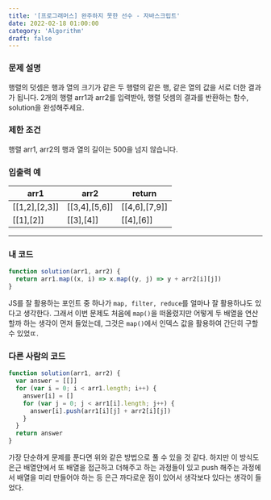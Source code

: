 ```yaml
---
title: '[프로그래머스] 완주하지 못한 선수 - 자바스크립트'
date: 2022-02-18 01:00:00
category: 'Algorithm'
draft: false
---
```


### 문제 설명

행렬의 덧셈은 행과 열의 크기가 같은 두 행렬의 같은 행, 같은 열의 값을 서로 더한 결과가 됩니다. 2개의 행렬 arr1과 arr2를 입력받아, 행렬 덧셈의 결과를 반환하는 함수, solution을 완성해주세요.

### 제한 조건

행렬 arr1, arr2의 행과 열의 길이는 500을 넘지 않습니다.

### 입출력 예

| arr1          | arr2          | return        |
| ------------- | ------------- | ------------- |
| [[1,2],[2,3]] | [[3,4],[5,6]] | [[4,6],[7,9]] |
| [[1],[2]]     | [[3],[4]]     | [[4],[6]]     |

---

### 내 코드

```javascript
function solution(arr1, arr2) {
  return arr1.map((x, i) => x.map((y, j) => y + arr2[i][j])
}
```

JS를 잘 활용하는 포인트 중 하나가 `map, filter, reduce`를 얼마나 잘 활용하냐도 있다고 생각한다. 그래서 이번 문제도 처음에 `map()`을 떠올렸지만 어떻게 두 배열을 연산할까 하는 생각이 먼저 들었는데, 그것은 `map()`에서 인덱스 값을 활용하여 간단히 구할 수 있었ㄸ.

### 다른 사람의 코드

```javascript
function solution(arr1, arr2) {
  var answer = [[]]
  for (var i = 0; i < arr1.length; i++) {
    answer[i] = []
    for (var j = 0; j < arr1[i].length; j++) {
      answer[i].push(arr1[i][j] + arr2[i][j])
    }
  }
  return answer
}
```

가장 단순하게 문제를 푼다면 위와 같은 방법으로 풀 수 있을 것 같다. 하지만 이 방식도 은근 배열안에서 또 배열을 접근하고 더해주고 하는 과정들이 있고 push 해주는 과정에서 배열을 미리 만들어야 하는 등 은근 까다로운 점이 있어서 생각보다 있다는 생각이 들었다.
